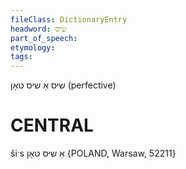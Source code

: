```yaml
---
fileClass: DictionaryEntry
headword: שיס
part_of_speech: 
etymology: 
tags: 
---
```

שיס
אַ שיס טאָן
(perfective)

CENTRAL
========

šiˑs אַ שיס טאָן {POLAND, Warsaw, 52211}